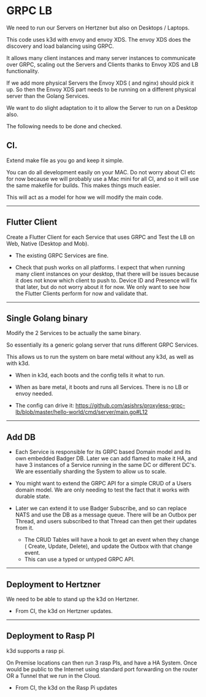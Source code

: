 # GRPC LB

We need to run our Servers on Hertzner but also on Desktops / Laptops.

This code uses k3d with envoy and envoy XDS. The envoy XDS does the discovery and load balancing using GRPC.

It allows many client instances and many server instances to communicate over GRPC, scaling out the Servers and Clients thanks to Envoy XDS and LB functionality.

If we add more physical Servers the Envoy XDS ( and nginx) should pick it up. So then the Envoy XDS part needs to be running on a different physical server than the Golang Services.

We want to do slight adaptation to it to allow the Server to run on a Desktop also.

The following needs to be done and checked.

## CI.

Extend make file as you go and keep it simple.

You can do all development easily on your MAC. Do not worry about CI etc for now because we will probably use a Mac mini for all CI, and so it will use the same makefile for builds. This makes things much easier.

This will act as a model for how we will modify the main code.

---

## Flutter Client

Create a Flutter Client for each Service that uses GRPC and Test the LB on Web, Native (Desktop and Mob).

- The existing GRPC Services are fine.

- Check that push works on all platforms. I expect that when running many client instances on your desktop, that there will be issues because it does not know which client to push to. Device ID and Presence will fix that later, but do not worry about it for now. We only want to see how the Flutter Clients perform for now and validate that.

---


## Single Golang binary

Modify the 2 Services to be actually the same binary.

So essentially its a generic golang server that runs different GRPC Services.

This allows us to run the system on bare metal without any k3d, as well as with k3d.

- When in k3d, each boots and the config tells it what to run.

- When as bare metal, it boots and runs all Services. There is no LB or envoy needed.

- The config can drive it: https://github.com/asishrs/proxyless-grpc-lb/blob/master/hello-world/cmd/server/main.go#L12

---

## Add DB

- Each Service is responsible for its GRPC based Domain model and its own embedded Badger DB. Later we can add flamed to make it HA, and have 3 instances of a Service running in the same DC or different DC's. We are essentially sharding the System to allow us to scale.

- You might want to extend the GRPC API for a simple CRUD of a Users domain model. We are only needing to test the fact that it works with durable state.

- Later we can extend it to use Badger Subscribe, and so can replace NATS and use the DB as a message queue. There will be an Outbox per Thread, and users subscribed to that Thread can then get their updates from it.
	- The CRUD Tables will have a hook to get an event when they change ( Create, Update, Delete), and update the Outbox with that change event.
	- This can use a typed or untyped GRPC API.

---

## Deployment to Hertzner

We need to be able to stand up the k3d on Hertzner.

- From CI, the k3d on Hertzner updates.

---

## Deployment to Rasp PI

k3d supports a rasp pi.

On Premise locations can then run 3 rasp PIs, and have a HA System.
Once would be public to the Internet using standard port forwarding on the router OR a Tunnel that we run in the Cloud.

- From CI, the k3d on the Rasp Pi updates

